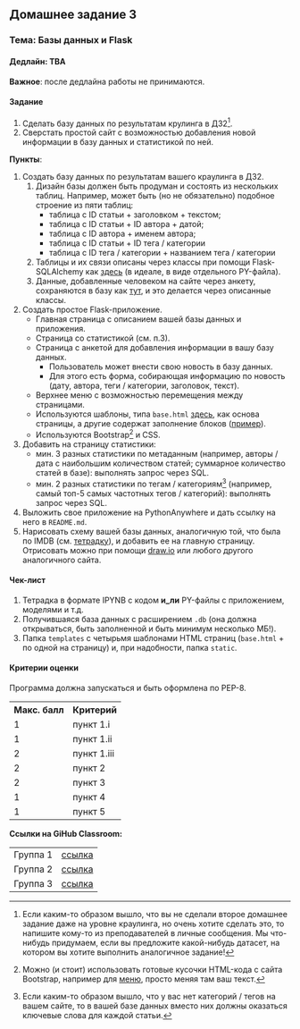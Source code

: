 ## Домашнее задание 3

### **Тема: Базы данных и Flask**

#### **Дедлайн**: TBA

**Важное**: после дедлайна работы не принимаются.

#### **Задание**
1. Cделать базу данных по результатам крулинга в ДЗ2[^1].
2. Сверстать простой сайт с возможностью добавления новой информации в базу данных и статистикой по ней.

**Пункты**:
1. Создать базу данных по результатам вашего краулинга в ДЗ2.
    1. Дизайн базы должен быть продуман и состоять из нескольких таблиц. Например, может быть (но не обязательно) подобное строение из пяти таблиц:
        - таблица с ID статьи + заголовком + текстом;
        - таблица с ID статьи + ID автора + датой;
        - таблица с ID автора + именем автора;
        - таблица с ID статьи + ID тега / категории
        - таблица с ID тега / категории + названием тега / категории
    2. Таблицы и их связи описаны через классы при помощи Flask-SQLAlchemy как [здесь](https://github.com/hse-ling-python/imdb-site-example/blob/main/models.py) (в идеале, в виде отдельного PY-файла).
    3. Данные, добавленные человеком на сайте через анкету, сохраняются в базу как [тут](https://github.com/hse-ling-python/seminars/blob/master/flask_applications/flask_db_queries_2024.ipynb), и это делается через описанные классы.
2. Создать простое Flask-приложение.
    - Главная страница с описанием вашей базы данных и приложения.
    - Страница со статистикой (см. п.3).
    - Страница с анкетой для добавления информации в вашу базу данных.
        - Пользователь может внести свою новость в базу данных.
        - Для этого есть форма, собирающая информацию по новость (дату, автора, теги / категории, заголовок, текст).
    - Верхнее меню с возможностью перемещения между страницами.
    - Используются шаблоны, типа `base.html` [здесь](https://github.com/hse-ling-python/imdb-site-example/blob/main/templates/base.html), как основа страницы, а другие содержат заполнение блоков ([пример](https://github.com/hse-ling-python/imdb-site-example/blob/main/templates/person.html)).
    - Используются Bootstrap[^3] и CSS.
3. Добавить на страницу статистики:
    - мин. 3 разных статистики по метаданным (например, авторы / дата с наибольшим количеством статей; суммарное количество статей в базе): выполнять запрос через SQL.
    - мин. 2 разных статистики по тегам / категориям[^2] (например, самый топ-5 самых частотных тегов / категорий): выполнять запрос через SQL.
4. Выложить свое приложение на PythonAnywhere и дать ссылку на него в `README.md`.
5. Нарисовать схему вашей базы данных, аналогичную той, что была по IMDB (см. [тетрадку](https://github.com/hse-ling-python/seminars/blob/master/databases/databases_1_2024.ipynb)), и добавить ее на главную страницу. Отрисовать можно при помощи [draw.io](https://www.drawio.com/) или любого другого аналогичного сайта.

#### Чек-лист
1. Тетрадка в формате IPYNB с кодом **и_ли** PY-файлы с приложением, моделями и т.д.
2. Получившаяся база данных с расширением `.db` (она должна открываться, быть заполненной и быть минимум несколько МБ!).
3. Папка `templates` с четырьмя шаблонами HTML страниц (`base.html` + по одной на страницу) и, при надобности, папка `static`.

#### Критерии оценки
Программа должна запускаться и быть оформлена по PEP-8.
<table>
    <tr><th>Макс. балл</th><th>Критерий</th></tr>
    <tr><td>1</td><td>пункт 1.i</td></tr>    
    <tr><td>1</td><td>пункт 1.ii</td></tr> 
    <tr><td>2</td><td>пункт 1.iii</td></tr> 
    <tr><td>2</td><td>пункт 2</td></tr> 
    <tr><td>2</td><td>пункт 3</td></tr>
    <tr><td>1</td><td>пункт 4</td></tr> 
    <tr><td>1</td><td>пункт 5</td></tr>
</table>

**Ссылки на GiHub Classroom:**

<table>
    <tr><td>Группа 1</td><td><a href="">ссылка</a></td></tr>
    <tr><td>Группа 2</td><td><a href="">ссылка</a></td></tr>
    <tr><td>Группа 3</td><td><a href="">ссылка</a></td></tr>       
</table>

[^1]: Если каким-то образом вышло, что вы не сделали второе домашнее задание даже на уровне краулинга, но очень хотите сделать это, то напишите кому-то из преподавателей в личные сообщения. Мы что-нибудь придумаем, если вы предложите какой-нибудь датасет, на котором вы хотите выполнить аналогичное задание! 
[^2]: Если каким-то образом вышло, что у вас нет категорий / тегов на вашем сайте, то в вашей базе данных вместо них должны оказаться ключевые слова для каждой статьи.
[^3]: Можно (и стоит) использовать готовые кусочки HTML-кода с сайта Bootstrap, например для [меню](https://getbootstrap.com/docs/4.5/components/navbar/), просто меняя там ваш текст.

